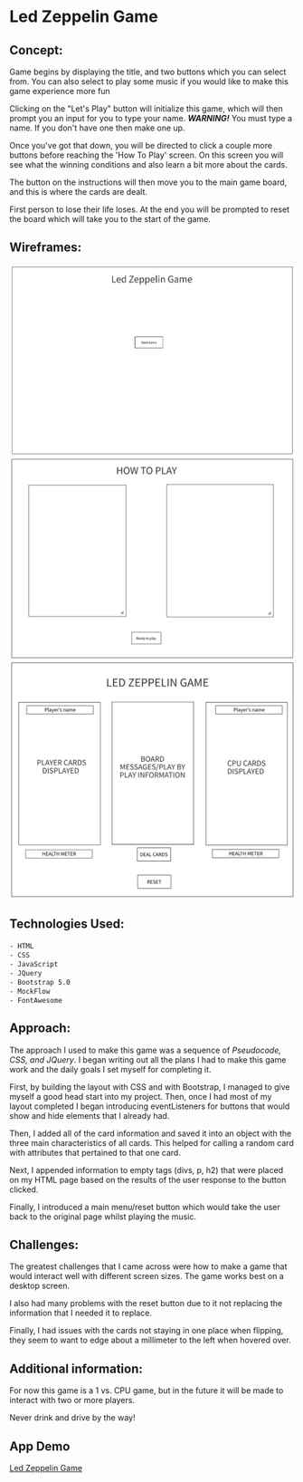# Led Zeppelin Game


## Concept: 
<p>Game begins by displaying the title, and two buttons which you can select from. You can also select to play some music if you would like to make this game experience more fun</p>
<p>Clicking on the "Let's Play" button will initialize this game, which will then prompt you an input for you to type your name. <strong><em>WARNING!</em></strong> You must type a name. If you don't have one then make one up.</p>
<p>Once you've got that down, you will be directed to click a couple more buttons before reaching the 'How To Play' screen. On this screen you will see what the winning conditions and also learn a bit more about the cards.</p>
<p>The button on the instructions will then move you to the main game board, and this is where the cards are dealt.</p>
<p>First person to lose their life loses. At the end you will be prompted to reset the board which will take you to the start of the game.</p>

## Wireframes:

![screenshot](README-images/main-page.png)
![screenshot](README-images/how-to-play.png)
![screenshot](README-images/gameboard.png)

## Technologies Used:
    - HTML
    - CSS 
    - JavaScript
    - JQuery
    - Bootstrap 5.0
    - MockFlow
    - FontAwesome

## Approach: 
<p>The approach I used to make this game was a sequence of <em>Pseudocode, CSS, and JQuery</em>. I began writing out all the plans I had to make this game work and the daily goals I set myself for completing it.<br>

First, by building the layout with CSS and with Bootstrap, I managed to give myself a good head start into my project. Then, once I had most of my layout completed I began introducing eventListeners for buttons that would show and hide elements that I already had.<br>

Then, I added all of the card information and saved it into an object with the three main characteristics of all cards. This helped for calling a random card with attributes that pertained to that one card.<br>

Next, I appended information to empty tags (divs, p, h2) that were placed on my HTML page based on the results of the user response to the button clicked.<br>

Finally, I introduced a main menu/reset button which would take the user back to the original page whilst playing the music.</p>


## Challenges: 
<p>The greatest challenges that I came across were how to make a game that would interact well with different screen sizes. The game works best on a desktop screen.</p>
<p>I also had many problems with the reset button due to it not replacing the information that I needed it to replace.</p>
<p>Finally, I had issues with the cards not staying in one place when flipping, they seem to want to edge about a millimeter to the left when hovered over.</p>

## Additional information:
<p>For now this game is a 1 vs. CPU game, but in the future it will be made to interact with two or more players.<br>

Never drink and drive by the way!
</p>

## App Demo 
[Led Zeppelin Game](https://sepaivaluna.github.io/game.html)